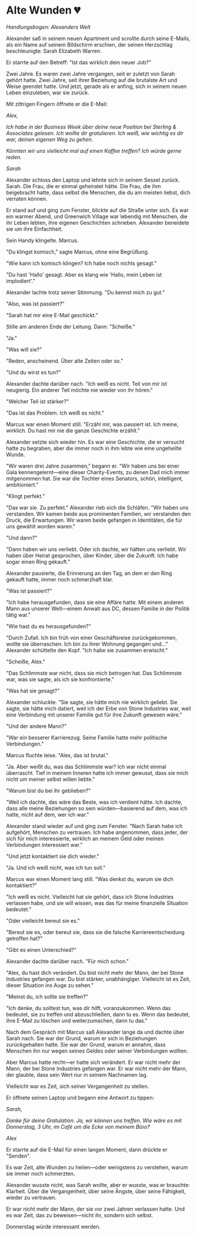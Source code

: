# Alte Wunden 💔

*Handlungsbogen: Alexanders Welt*

Alexander saß in seinem neuen Apartment und scrollte durch seine E-Mails, als ein Name auf seinem Bildschirm erschien, der seinen Herzschlag beschleunigte: Sarah Elizabeth Warren.

Er starrte auf den Betreff: "Ist das wirklich dein neuer Job?"

Zwei Jahre. Es waren zwei Jahre vergangen, seit er zuletzt von Sarah gehört hatte. Zwei Jahre, seit ihrer Beziehung auf die brutalste Art und Weise geendet hatte. Und jetzt, gerade als er anfing, sich in seinem neuen Leben einzuleben, war sie zurück.

Mit zittrigen Fingern öffnete er die E-Mail:

*Alex,*

*Ich habe in der Business Week über deine neue Position bei Sterling & Associates gelesen. Ich wollte dir gratulieren. Ich weiß, wie wichtig es dir war, deinen eigenen Weg zu gehen.*

*Könnten wir uns vielleicht mal auf einen Kaffee treffen? Ich würde gerne reden.*

*Sarah*

Alexander schloss den Laptop und lehnte sich in seinem Sessel zurück. Sarah. Die Frau, die er einmal geheiratet hätte. Die Frau, die ihm beigebracht hatte, dass selbst die Menschen, die du am meisten liebst, dich verraten können.

Er stand auf und ging zum Fenster, blickte auf die Straße unter sich. Es war ein warmer Abend, und Greenwich Village war lebendig mit Menschen, die ihr Leben lebten, ihre eigenen Geschichten schrieben. Alexander beneidete sie um ihre Einfachheit.

Sein Handy klingelte. Marcus.

"Du klingst komisch," sagte Marcus, ohne eine Begrüßung.

"Wie kann ich komisch klingen? Ich habe noch nichts gesagt."

"Du hast 'Hallo' gesagt. Aber es klang wie 'Hallo, mein Leben ist implodiert'."

Alexander lachte trotz seiner Stimmung. "Du kennst mich zu gut."

"Also, was ist passiert?"

"Sarah hat mir eine E-Mail geschickt."

Stille am anderen Ende der Leitung. Dann: "Scheiße."

"Ja."

"Was will sie?"

"Reden, anscheinend. Über alte Zeiten oder so."

"Und du wirst es tun?"

Alexander dachte darüber nach. "Ich weiß es nicht. Teil von mir ist neugierig. Ein anderer Teil möchte nie wieder von ihr hören."

"Welcher Teil ist stärker?"

"Das ist das Problem. Ich weiß es nicht."

Marcus war einen Moment still. "Erzähl mir, was passiert ist. Ich meine, wirklich. Du hast mir nie die ganze Geschichte erzählt."

Alexander setzte sich wieder hin. Es war eine Geschichte, die er versucht hatte zu begraben, aber die immer noch in ihm lebte wie eine ungeheilte Wunde.

"Wir waren drei Jahre zusammen," begann er. "Wir haben uns bei einer Gala kennengelernt—eine dieser Charity-Events, zu denen Dad mich immer mitgenommen hat. Sie war die Tochter eines Senators, schön, intelligent, ambitioniert."

"Klingt perfekt."

"Das war sie. Zu perfekt." Alexander rieb sich die Schläfen. "Wir haben uns verstanden. Wir kamen beide aus prominenten Familien, wir verstanden den Druck, die Erwartungen. Wir waren beide gefangen in Identitäten, die für uns gewählt worden waren."

"Und dann?"

"Dann haben wir uns verliebt. Oder ich dachte, wir hätten uns verliebt. Wir haben über Heirat gesprochen, über Kinder, über die Zukunft. Ich habe sogar einen Ring gekauft."

Alexander pausierte, die Erinnerung an den Tag, an dem er den Ring gekauft hatte, immer noch schmerzhaft klar.

"Was ist passiert?"

"Ich habe herausgefunden, dass sie eine Affäre hatte. Mit einem anderen Mann aus unserer Welt—einem Anwalt aus DC, dessen Familie in der Politik tätig war."

"Wie hast du es herausgefunden?"

"Durch Zufall. Ich bin früh von einer Geschäftsreise zurückgekommen, wollte sie überraschen. Ich bin zu ihrer Wohnung gegangen und..." Alexander schüttelte den Kopf. "Ich habe sie zusammen erwischt."

"Scheiße, Alex."

"Das Schlimmste war nicht, dass sie mich betrogen hat. Das Schlimmste war, was sie sagte, als ich sie konfrontierte."

"Was hat sie gesagt?"

Alexander schluckte. "Sie sagte, sie hätte mich nie wirklich geliebt. Sie sagte, sie hätte mich datiert, weil ich der Erbe von Stone Industries war, weil eine Verbindung mit unserer Familie gut für ihre Zukunft gewesen wäre."

"Und der andere Mann?"

"War ein besserer Karrierezug. Seine Familie hatte mehr politische Verbindungen."

Marcus fluchte leise. "Alex, das ist brutal."

"Ja. Aber weißt du, was das Schlimmste war? Ich war nicht einmal überrascht. Tief in meinem Inneren hatte ich immer gewusst, dass sie mich nicht um meiner selbst willen liebte."

"Warum bist du bei ihr geblieben?"

"Weil ich dachte, das wäre das Beste, was ich verdient hätte. Ich dachte, dass alle meine Beziehungen so sein würden—basierend auf dem, was ich hatte, nicht auf dem, wer ich war."

Alexander stand wieder auf und ging zum Fenster. "Nach Sarah habe ich aufgehört, Menschen zu vertrauen. Ich habe angenommen, dass jeder, der sich für mich interessierte, wirklich an meinem Geld oder meinen Verbindungen interessiert war."

"Und jetzt kontaktiert sie dich wieder."

"Ja. Und ich weiß nicht, was ich tun soll."

Marcus war einen Moment lang still. "Was denkst du, warum sie dich kontaktiert?"

"Ich weiß es nicht. Vielleicht hat sie gehört, dass ich Stone Industries verlassen habe, und sie will wissen, was das für meine finanzielle Situation bedeutet."

"Oder vielleicht bereut sie es."

"Bereut sie es, oder bereut sie, dass sie die falsche Karriereentscheidung getroffen hat?"

"Gibt es einen Unterschied?"

Alexander dachte darüber nach. "Für mich schon."

"Alex, du hast dich verändert. Du bist nicht mehr der Mann, der bei Stone Industries gefangen war. Du bist stärker, unabhängiger. Vielleicht ist es Zeit, dieser Situation ins Auge zu sehen."

"Meinst du, ich sollte sie treffen?"

"Ich denke, du solltest tun, was dir hilft, voranzukommen. Wenn das bedeutet, sie zu treffen und abzuschließen, dann tu es. Wenn das bedeutet, ihre E-Mail zu löschen und weiterzumachen, dann tu das."

Nach dem Gespräch mit Marcus saß Alexander lange da und dachte über Sarah nach. Sie war der Grund, warum er sich in Beziehungen zurückgehalten hatte. Sie war der Grund, warum er annahm, dass Menschen ihn nur wegen seines Geldes oder seiner Verbindungen wollten.

Aber Marcus hatte recht—er hatte sich verändert. Er war nicht mehr der Mann, der bei Stone Industries gefangen war. Er war nicht mehr der Mann, der glaubte, dass sein Wert nur in seinem Nachnamen lag.

Vielleicht war es Zeit, sich seiner Vergangenheit zu stellen.

Er öffnete seinen Laptop und begann eine Antwort zu tippen:

*Sarah,*

*Danke für deine Gratulation. Ja, wir können uns treffen. Wie wäre es mit Donnerstag, 3 Uhr, im Café um die Ecke von meinem Büro?*

*Alex*

Er starrte auf die E-Mail für einen langen Moment, dann drückte er "Senden".

Es war Zeit, alte Wunden zu heilen—oder wenigstens zu verstehen, warum sie immer noch schmerzten.

Alexander wusste nicht, was Sarah wollte, aber er wusste, was er brauchte: Klarheit. Über die Vergangenheit, über seine Ängste, über seine Fähigkeit, wieder zu vertrauen.

Er war nicht mehr der Mann, der sie vor zwei Jahren verlassen hatte. Und es war Zeit, das zu beweisen—nicht ihr, sondern sich selbst.

Donnerstag würde interessant werden.